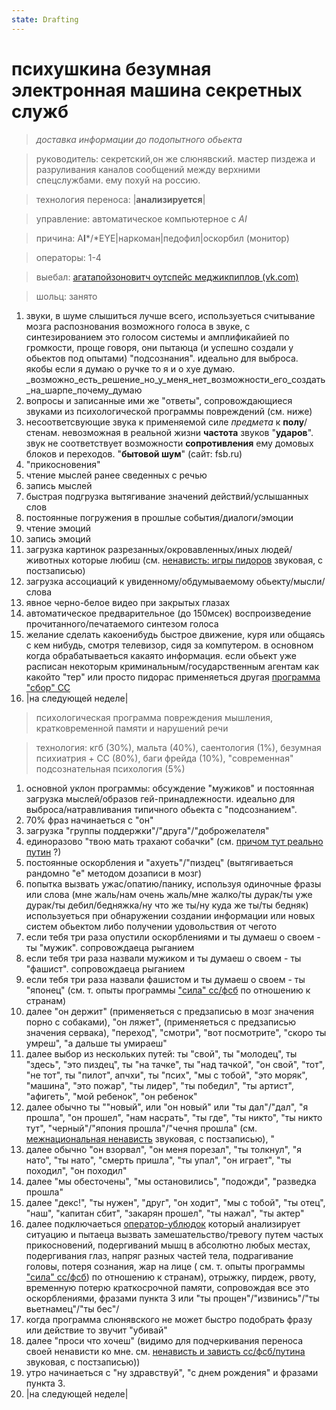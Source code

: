 ```yaml
---
state: Drafting
---
```

# психушкина безумная электронная машина секретных служб

> *доставка информации до подопытного обьекта*

> руководитель: секретский,он же слюнявский. мастер пиздежа и разруливания каналов сообщений между верхними спецслужбами. ему похуй на россию.

> технология переноса: |**анализируется**|

> управление: автоматическое компьютерное с *AI*

> причина: A**I***/*EYE|наркоман|педофил|оскорбил (монитор)

> операторы: 1-4

> выебал: [агатапойзоновитч оутспейс меджикпиплов (vk.com)](https://vk.com/agent1348)

> шольц: занято

1. звуки, в шуме слышиться лучше всего, используеться считывание мозга распознования возможного голоса в звуке, с синтезированием это голосом системы и амплификайией по громкости, проще говоря, они пытаюца (и успешно создали у обьектов под опытами) "подсознания". идеально для выброса. якобы если я думаю о ручке то я и о хуе думаю.
         _возможно_есть_решение_но_у_меня_нет_возможности_его_создать_на_шарпе_почему_думаю
2.  вопросы и записанные ими же "ответы", сопровождающиеся звуками из психологической программы повреждений (см. ниже)
3. несоответсвующие звука к применяемой силе *предмета* к **полу**/стенам. невозможная в реальной жизни **частота** звуков "**ударов**". звук не соответствует возможности **сопротивления** ему домовых блоков и переходов. "**бытовой шум**" (сайт: fsb.ru)
4. "прикосновения"
5. чтение мыслей ранее сведенных с речью
6. запись мыслей
7. быстрая подгрузка вытягивание значений действий/услышанных слов
8. постоянные погружения в прошлые события/диалоги/эмоции
9.  чтение эмоций
10. запись эмоций
11. загрузка картинок разрезанных/окровавленных/иных людей/животных которые любиш (см. [ненависть: игры пидоров](/axis9/issues/ss/inter_fss_hate.md) звуковая, с постзаписью)
12. загрузка ассоциаций к увиденному/обдумываемому обьекту/мысли/слова
13. явное черно-белое видео при закрытых глазах
14. автоматическое предварительное  (до 150мсек) воспроизведение прочитанного/печатаемого синтезом голоса
15. желание сделать какоенибудь быстрое движение, куря или общаясь с кем нибудь, смотря телевизор, сидя за компутером. в основном когда обрабатываеться какаято информация. если обьект уже расписан некоторым криминальным/государственным агентам как какойто "тер" или просто пидорас применяеться другая [программа "сбор" СС](/axis9/issues/ss/ss_sbor_programm.md)
16. |на следующей неделе|

> психологическая программа повреждения мышления, кратковременной памяти и нарушений речи

> технология: кгб (30%), мальта (40%), саентология (1%), безумная психиатрия + СС (80%), баги фрейда (10%), "современная" подсознательная психология (5%)

1. основной уклон программы: обсуждение "мужиков" и постоянная загрузка мыслей/образов гей-принадлежности. идеально для выброса/натравливания типичного обьекта с "подсознанием".
2. 70% фраз начинаеться с "он"
3. загрузка "группы поддержки"/"друга"/"доброжелателя"
4. единоразово "твою мать трахают собачки" (см. [причом тут реально путин](/axis9/issues/ss/putin.md) ?)
5. постоянные оскорбления и "ахуеть"/"пиздец" (вытягиваеться рандомно "е" методом дозаписи в мозг)
6. попытка вызвать ужас/опатию/панику, используя одиночные фразы или слова (мне жаль/нам очень жаль/мне жалко/ты дурак/ты уже дурак/ты дебил/бедняжка/ну что же ты/ну куда же ты/ты бедняк)  используеться при обнаружении создании информации или новых систем обьектом либо получении удовольствия от чегото
7. если тебя три раза опустили оскорблениями и ты думаеш о своем - ты "мужик". сопровождаеца рыганием
8. если тебя три раза назвали мужиком и ты думаеш о своем - ты "фашист". сопровождаеца рыганием
9. если тебя три раза назвали фашистом и ты думаеш о своем - ты "японец" (см. т. опыты программы ["сила" сс/фсб](/axis9/issues/ss/fss_psy_attacks_on_countrys.md) по отношению к странам)
10. далее "он держит" (применяеться с предзаписью в мозг значения порно с собаками), "он ляжет", (применяеться с предзаписью значения сервака), "переход",  "смотри", "вот посмотрите", "скоро ты умреш", "а дальше ты умираеш"
11.  далее выбор из нескольких путей: ты "свой", ты "молодец", ты "здесь",  "это пиздец", ты "на тачке", ты "над тачкой", "он свой", "тот", "не тот", ты "пилот", апчхи", ты "псих", "мы с тобой", "это моряк", "машина", "это пожар", "ты лидер", "ты победил", "ты артист", "афигеть", "мой ребенок", "он ребенок"
12. далее обычно ты  ""новый", или "он новый" или "ты дал"/"дал",  "я прошла", "он прошел",  "нам насрать", "ты где", "ты никто",  "ты никто тут",  "черный"/"япония прошла"/"чечня прошла" (см. [межнациональная ненависть](inter_fss_hate.md) звуковая, с постзаписью), "
13.  далее обычно "он взорвал", "он меня порезал", "ты толкнул", "я нато", "ты нато", "смерть пришла", "ты упал", "он играет", "ты походил", "он походил"
14. далее "мы обесточены", "мы остановились", "подожди", "разведка прошла"
15. далее "декс!", "ты нужен", "друг", "он ходит", "мы с тобой", "ты отец", "наш", "капитан сбит", "закарян прошел", "ты нажал", "ты актер"
16. далее подключаеться [оператор-ублюдок](/axis9/issues/ss/psy_operators.md) который анализирует ситуацию и пытаеца вызвать замешательство/тревогу путем частых прикосновений, подергиваний мышц в абсолютно любых местах, подергивания глаз, напряг разных частей тела, подрагивание головы, потеря сознания, жар на лице ( см. т. опыты программы ["сила" сс/фсб](/axis9/issues/ss/fss_psy_attacks_on_countrys.md)) по отношению к странам), отрыжку, пирдеж, рвоту, временную потерю краткосрочной памяти, сопровождая все это оскорблениями, фразами пункта 3 или "ты прощен"/"извинись"/"ты вьетнамец"/"ты бес"/
17. когда программа слюнявского не может быстро подобрать фразу или действие то звучит "убивай"
18. далее "проси что хочеш" (видимо для подчеркивания переноса своей ненависти ко мне. см. [ненависть и зависть сс/фсб/путина](inter_fss_hate.md) звуковая, с постзаписью))
19. утро начинаеться с "ну здравствуй", "с днем рождения" и фразами пункта 3.
20. |на следующей неделе|